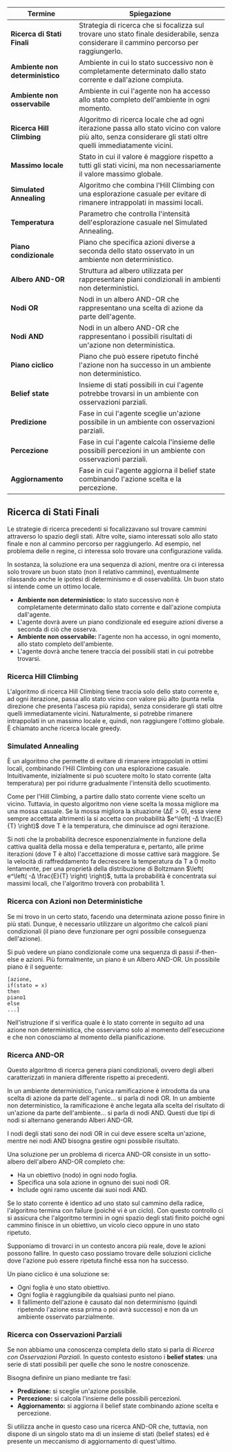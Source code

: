 
| Termine | Spiegazione |
|---|---|
| **Ricerca di Stati Finali** | Strategia di ricerca che si focalizza sul trovare uno stato finale desiderabile, senza considerare il cammino percorso per raggiungerlo. |
| **Ambiente non deterministico** | Ambiente in cui lo stato successivo non è completamente determinato dallo stato corrente e dall'azione compiuta. |
| **Ambiente non osservabile** | Ambiente in cui l'agente non ha accesso allo stato completo dell'ambiente in ogni momento. |
| **Ricerca Hill Climbing** | Algoritmo di ricerca locale che ad ogni iterazione passa allo stato vicino con valore più alto, senza considerare gli stati oltre quelli immediatamente vicini. |
| **Massimo locale** | Stato in cui il valore è maggiore rispetto a tutti gli stati vicini, ma non necessariamente il valore massimo globale. |
| **Simulated Annealing** | Algoritmo che combina l'Hill Climbing con una esplorazione casuale per evitare di rimanere intrappolati in massimi locali. |
| **Temperatura** | Parametro che controlla l'intensità dell'esplorazione casuale nel Simulated Annealing. |
| **Piano condizionale** | Piano che specifica azioni diverse a seconda dello stato osservato in un ambiente non deterministico. |
| **Albero AND-OR** | Struttura ad albero utilizzata per rappresentare piani condizionali in ambienti non deterministici. |
| **Nodi OR** | Nodi in un albero AND-OR che rappresentano una scelta di azione da parte dell'agente. |
| **Nodi AND** | Nodi in un albero AND-OR che rappresentano i possibili risultati di un'azione non deterministica. |
| **Piano ciclico** | Piano che può essere ripetuto finché l'azione non ha successo in un ambiente non deterministico. |
| **Belief state** | Insieme di stati possibili in cui l'agente potrebbe trovarsi in un ambiente con osservazioni parziali. |
| **Predizione** | Fase in cui l'agente sceglie un'azione possibile in un ambiente con osservazioni parziali. |
| **Percezione** | Fase in cui l'agente calcola l'insieme delle possibili percezioni in un ambiente con osservazioni parziali. |
| **Aggiornamento** | Fase in cui l'agente aggiorna il belief state combinando l'azione scelta e la percezione. |

## Ricerca di Stati Finali

Le strategie di ricerca precedenti si focalizzavano sul trovare cammini attraverso lo spazio degli stati. Altre volte, siamo interessati solo allo stato finale e non al cammino percorso per raggiungerlo. Ad esempio, nel problema delle n regine, ci interessa solo trovare una configurazione valida.

In sostanza, la soluzione era una sequenza di azioni, mentre ora ci interessa solo trovare un buon stato (non il relativo cammino), eventualmente rilassando anche le ipotesi di determinismo e di osservabilità. Un buon stato si intende come un ottimo locale.

* **Ambiente non deterministico:** lo stato successivo non è completamente determinato dallo stato corrente e dall'azione compiuta dall'agente.
* L'agente dovrà avere un piano condizionale ed eseguire azioni diverse a seconda di ciò che osserva.
* **Ambiente non osservabile:** l'agente non ha accesso, in ogni momento, allo stato completo dell'ambiente.
* L'agente dovrà anche tenere traccia dei possibili stati in cui potrebbe trovarsi.

### Ricerca Hill Climbing

L'algoritmo di ricerca Hill Climbing tiene traccia solo dello stato corrente e, ad ogni iterazione, passa allo stato vicino con valore più alto (punta nella direzione che presenta l'ascesa più rapida), senza considerare gli stati oltre quelli immediatamente vicini. Naturalmente, si potrebbe rimanere intrappolati in un massimo locale e, quindi, non raggiungere l'ottimo globale. È chiamato anche ricerca locale greedy.

### Simulated Annealing

È un algoritmo che permette di evitare di rimanere intrappolati in ottimi locali, combinando l'Hill Climbing con una esplorazione casuale. Intuitivamente, inizialmente si può scuotere molto lo stato corrente (alta temperatura) per poi ridurre gradualmente l'intensità dello scuotimento.

Come per l'Hill Climbing, a partire dallo stato corrente viene scelto un vicino. Tuttavia, in questo algoritmo non viene scelta la mossa migliore ma una mossa casuale. Se la mossa migliora la situazione $(∆E > 0)$, essa viene sempre accettata altrimenti la si accetta con probabilità $e^\left( -∆ \frac{E}{T} \right)$ dove T è la temperatura, che diminuisce ad ogni iterazione.

Si noti che la probabilità decresce esponenzialmente in funzione della cattiva qualità della mossa e della temperatura e, pertanto, alle prime iterazioni (dove T è alto) l'accettazione di mosse cattive sarà maggiore. Se la velocità di raffreddamento fa decrescere la temperatura da T a 0 molto lentamente, per una proprietà della distribuzione di Boltzmann $\left( e^\left( -∆ \frac{E}{T} \right) \right)$, tutta la probabilità è concentrata sui massimi locali, che l'algoritmo troverà con probabilità 1.

### Ricerca con Azioni non Deterministiche

Se mi trovo in un certo stato, facendo una determinata azione posso finire in più stati. Dunque, è necessario utilizzare un algoritmo che calcoli piani condizionali (il piano deve funzionare per ogni possibile conseguenza dell'azione).

Si può vedere un piano condizionale come una sequenza di passi if-then-else e azioni. Più formalmente, un piano è un Albero AND-OR. Un possibile piano è il seguente:

```
[azione,
if(stato = x)
then
piano1
else
...]
```

Nell'istruzione if si verifica quale è lo stato corrente in seguito ad una azione non deterministica, che osserviamo solo al momento dell'esecuzione e che non conosciamo al momento della pianificazione.

### Ricerca AND-OR

Questo algoritmo di ricerca genera piani condizionali, ovvero degli alberi caratterizzati in maniera differente rispetto ai precedenti.

In un ambiente deterministico, l'unica ramificazione è introdotta da una scelta di azione da parte dell'agente... si parla di nodi OR. In un ambiente non deterministico, la ramificazione è anche legata alla scelta del risultato di un'azione da parte dell'ambiente... si parla di nodi AND. Questi due tipi di nodi si alternano generando Alberi AND-OR.

I nodi degli stati sono dei nodi OR in cui deve essere scelta un'azione, mentre nei nodi AND bisogna gestire ogni possibile risultato.

Una soluzione per un problema di ricerca AND-OR consiste in un sotto-albero dell'albero AND-OR completo che:

* Ha un obiettivo (nodo) in ogni nodo foglia.
* Specifica una sola azione in ognuno dei suoi nodi OR.
* Include ogni ramo uscente dai suoi nodi AND.

Se lo stato corrente è identico ad uno stato sul cammino della radice, l'algoritmo termina con failure (poiché vi è un ciclo). Con questo controllo ci si assicura che l'algoritmo termini in ogni spazio degli stati finito poiché ogni cammino finisce in un obiettivo, un vicolo cieco oppure in uno stato ripetuto.

Supponiamo di trovarci in un contesto ancora più reale, dove le azioni possono fallire. In questo caso possiamo trovare delle soluzioni cicliche dove l'azione può essere ripetuta finché essa non ha successo.

Un piano ciclico è una soluzione se:

* Ogni foglia è uno stato obiettivo.
* Ogni foglia è raggiungibile da qualsiasi punto nel piano.
* Il fallimento dell'azione è causato dal non determinismo (quindi ripetendo l'azione essa prima o poi avrà successo) e non da un ambiente osservato parzialmente.

### Ricerca con Osservazioni Parziali

Se non abbiamo una conoscenza completa dello stato si parla di *Ricerca con Osservazioni Parziali*. In questo contesto esistono i **belief states**: una serie di stati possibili per quelle che sono le nostre conoscenze.

Bisogna definire un piano mediante tre fasi:

* **Predizione:** si sceglie un'azione possibile.
* **Percezione:** si calcola l'insieme delle possibili percezioni.
* **Aggiornamento:** si aggiorna il belief state combinando azione scelta e percezione.

Si utilizza anche in questo caso una ricerca AND-OR che, tuttavia, non dispone di un singolo stato ma di un insieme di stati (belief states) ed è presente un meccanismo di aggiornamento di quest'ultimo.

